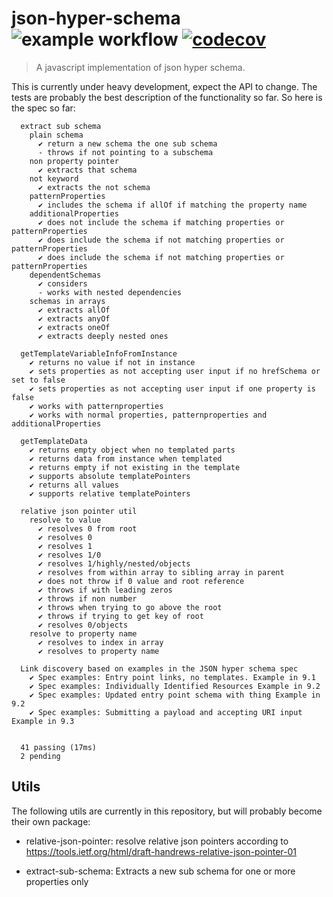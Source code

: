 # json-hyper-schema ![example workflow](https://github.com/mokkabonna/json-hyper-schema/actions/workflows/test.yml/badge.svg) [![codecov](https://codecov.io/gh/mokkabonna/json-hyper-schema/branch/master/graph/badge.svg?token=3MhxT65dCW)](https://codecov.io/gh/mokkabonna/json-hyper-schema)

> A javascript implementation of json hyper schema.

This is currently under heavy development, expect the API to change. The tests are probably the best description of the functionality so far. So here is the spec so far:

```
  extract sub schema
    plain schema
      ✔ return a new schema the one sub schema
      - throws if not pointing to a subschema
    non property pointer
      ✔ extracts that schema
    not keyword
      ✔ extracts the not schema
    patternProperties
      ✔ includes the schema if allOf if matching the property name
    additionalProperties
      ✔ does not include the schema if matching properties or patternProperties
      ✔ does include the schema if not matching properties or patternProperties
      ✔ does include the schema if not matching properties or patternProperties
    dependentSchemas
      ✔ considers
      - works with nested dependencies
    schemas in arrays
      ✔ extracts allOf
      ✔ extracts anyOf
      ✔ extracts oneOf
      ✔ extracts deeply nested ones

  getTemplateVariableInfoFromInstance
    ✔ returns no value if not in instance
    ✔ sets properties as not accepting user input if no hrefSchema or set to false
    ✔ sets properties as not accepting user input if one property is false
    ✔ works with patternproperties
    ✔ works with normal properties, patternproperties and additionalProperties

  getTemplateData
    ✔ returns empty object when no templated parts
    ✔ returns data from instance when templated
    ✔ returns empty if not existing in the template
    ✔ supports absolute templatePointers
    ✔ returns all values
    ✔ supports relative templatePointers

  relative json pointer util
    resolve to value
      ✔ resolves 0 from root
      ✔ resolves 0
      ✔ resolves 1
      ✔ resolves 1/0
      ✔ resolves 1/highly/nested/objects
      ✔ resolves from within array to sibling array in parent
      ✔ does not throw if 0 value and root reference
      ✔ throws if with leading zeros
      ✔ throws if non number
      ✔ throws when trying to go above the root
      ✔ throws if trying to get key of root
      ✔ resolves 0/objects
    resolve to property name
      ✔ resolves to index in array
      ✔ resolves to property name

  Link discovery based on examples in the JSON hyper schema spec
    ✔ Spec examples: Entry point links, no templates. Example in 9.1
    ✔ Spec examples: Individually Identified Resources Example in 9.2
    ✔ Spec examples: Updated entry point schema with thing Example in 9.2
    ✔ Spec examples: Submitting a payload and accepting URI input Example in 9.3


  41 passing (17ms)
  2 pending
```

## Utils

The following utils are currently in this repository, but will probably become their own package:

- relative-json-pointer: resolve relative json pointers according to https://tools.ietf.org/html/draft-handrews-relative-json-pointer-01

- extract-sub-schema: Extracts a new sub schema for one or more properties only
